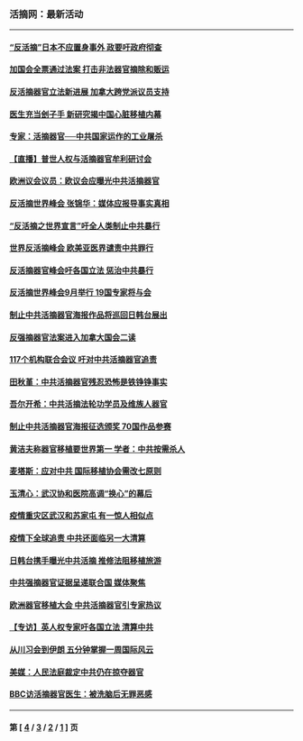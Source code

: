 ### 活摘网：最新活动
---
#### [“反活摘”日本不应置身事外 政要吁政府彻查](../../pages/nf5883/n13971188.md?05140430) 
#### [加国会全票通过法案 打击非法器官摘除和贩运](../../pages/nf5883/n13884924.md?05140430) 
#### [反活摘器官立法新进展 加拿大跨党派议员支持](../../pages/nf5883/n13876061.md?05140430) 
#### [医生充当刽子手 新研究揭中国心脏移植内幕](../../pages/nf5883/n13772291.md?05140430) 
#### [专家：活摘器官──中共国家运作的工业屠杀](../../pages/nf5883/n13761178.md?05140430) 
#### [【直播】普世人权与活摘器官牟利研讨会](../../pages/nf5883/n13425146.md?05140430) 
#### [欧洲议会议员：欧议会应曝光中共活摘器官](../../pages/nf5883/n13336571.md?05140430) 
#### [反活摘世界峰会 张锦华：媒体应报导事实真相](../../pages/nf5883/n13278502.md?05140430) 
#### [“反活摘之世界宣言”吁全人类制止中共暴行](../../pages/nf5883/n13259730.md?05140430) 
#### [世界反活摘峰会 欧美亚医界谴责中共罪行](../../pages/nf5883/n13253550.md?05140430) 
#### [反活摘器官峰会吁各国立法 惩治中共暴行](../../pages/nf5883/n13245052.md?05140430) 
#### [反活摘世界峰会9月举行 19国专家将与会](../../pages/nf5883/n13201492.md?05140430) 
#### [制止中共活摘器官海报作品将巡回日韩台展出](../../pages/nf5883/n13177791.md?05140430) 
#### [反强摘器官法案进入加拿大国会二读](../../pages/nf5883/n13033450.md?05140430) 
#### [117个机构联合会议 吁对中共活摘器官追责](../../pages/nf5883/n12775087.md?05140430) 
#### [田秋堇：中共活摘器官残忍恐怖是铁铮铮事实](../../pages/nf5883/n12702148.md?05140430) 
#### [吾尔开希：中共活摘法轮功学员及维族人器官](../../pages/nf5883/n12693197.md?05140430) 
#### [制止中共活摘器官海报征选颁奖 70国作品参赛](../../pages/nf5883/n12692050.md?05140430) 
#### [黄洁夫称器官移植要世界第一 学者：中共按需杀人](../../pages/nf5883/n12572329.md?05140430) 
#### [麦塔斯：应对中共 国际移植协会需改七原则](../../pages/nf5883/n12514711.md?05140430) 
#### [玉清心：武汉协和医院高调“换心”的幕后](../../pages/nf5883/n12298730.md?05140430) 
#### [疫情重灾区武汉和苏家屯 有一惊人相似点](../../pages/nf5883/n12150824.md?05140430) 
#### [疫情下全球追责 中共还面临另一大清算](../../pages/nf5883/n12070397.md?05140430) 
#### [日韩台携手曝光中共活摘 推修法阻移植旅游](../../pages/nf5883/n11712046.md?05140430) 
#### [中共强摘器官证据呈递联合国 媒体聚焦](../../pages/nf5883/n11546426.md?05140430) 
#### [欧洲器官移植大会 中共活摘器官引专家热议](../../pages/nf5883/n11539095.md?05140430) 
#### [【专访】英人权专家吁各国立法 清算中共](../../pages/nf5883/n11367315.md?05140430) 
#### [从川习会到伊朗 五分钟掌握一周国际风云](../../pages/nf5883/n11338520.md?05140430) 
#### [美媒：人民法庭裁定中共仍在掠夺器官](../../pages/nf5883/n11334897.md?05140430) 
#### [BBC访活摘器官医生：被洗脑后无罪恶感](../../pages/nf5883/n11335935.md?05140430) 

---
#### 第 [ [4](./4.md?05140430) / [3](./3.md?05140430) / [2](./2.md?05140430) / [1](./1.md?05140430) ] 页
